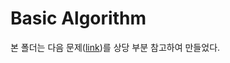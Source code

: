 # Basic Algorithm

본 폴더는 다음 문제([link](https://www.acmicpc.net/workbook/codeplus/1))를 상당 부분 참고하여 만들었다. 